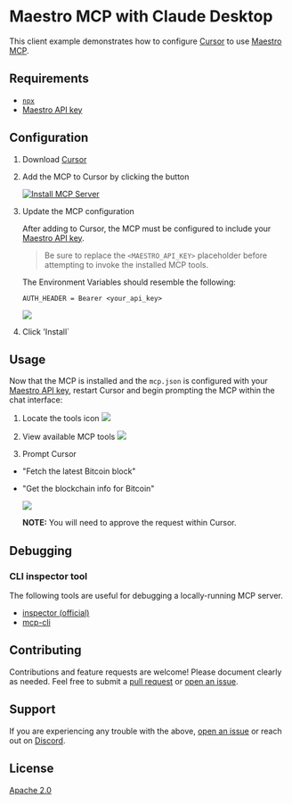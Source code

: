 # Maestro MCP with Claude Desktop

This client example demonstrates how to configure [Cursor](https://cursor.com/) to use [Maestro MCP](https://github.com/maestro-org/maestro-mcp-server).

## Requirements

-   [`npx`](https://docs.npmjs.com/downloading-and-installing-node-js-and-npm)
-   [Maestro API key](https://dashboard.gomaestro.org)

## Configuration

1. Download [Cursor](https://cursor.com/)

2. Add the MCP to Cursor by clicking the button

    [![Install MCP Server](https://cursor.com/deeplink/mcp-install-dark.svg)](https://cursor.com/install-mcp?name=maestro-mcp-server&config=JTdCJTIyY29tbWFuZCUyMiUzQSUyMm5weCUyMC15JTIwbWNwLXJlbW90ZSUyMGh0dHBzJTNBJTJGJTJGeGJ0LW1haW5uZXQuZ29tYWVzdHJvLWFwaS5vcmclMkZ2MCUyRm1jcCUyMC0taGVhZGVyJTIwQXV0aG9yaXphdGlvbiUzQSUyNCU3QkFVVEhfSEVBREVSJTdEJTIwLS10cmFuc3BvcnQlMjBodHRwLW9ubHklMjIlMkMlMjJlbnYlMjIlM0ElN0IlMjJBVVRIX0hFQURFUiUyMiUzQSUyMkJlYXJlciUyMCUzQ01BRVNUUk9fQVBJX0tFWSUzRSUyMiU3RCU3RA%3D%3D)

3. Update the MCP configuration

    After adding to Cursor, the MCP must be configured to include your [Maestro API key](https://dashboard.gomaestro.org).

    > Be sure to replace the `<MAESTRO_API_KEY>` placeholder before attempting to invoke the installed MCP tools.

    The Environment Variables should resemble the following:

    ```
    AUTH_HEADER = Bearer <your_api_key>
    ```

    ![](https://github.com/user-attachments/assets/f187a235-8af5-4367-996a-2e0a54a06c9d)

4. Click 'Install`

## Usage

Now that the MCP is installed and the `mcp.json` is configured with your [Maestro API key](https://dashboard.gomaestro.org), restart Cursor and begin prompting the MCP within the chat interface:

1. Locate the tools icon
   ![](https://github.com/user-attachments/assets/4744b56f-479f-4ee1-a05e-2887a6bce64e)

2. View available MCP tools
   ![](https://github.com/user-attachments/assets/ba577607-1df3-40eb-99e2-c542730da607)

3. Prompt Cursor

-   "Fetch the latest Bitcoin block"
-   "Get the blockchain info for Bitcoin"

    ![](https://github.com/user-attachments/assets/655f19f5-5bc3-4440-90bb-89d4f5539401)

    **NOTE:** You will need to approve the request within Cursor.

## Debugging

### CLI inspector tool

The following tools are useful for debugging a locally-running MCP server.

-   [inspector (official)](https://github.com/modelcontextprotocol/inspector)
-   [mcp-cli](https://github.com/wong2/mcp-cli)

## Contributing

Contributions and feature requests are welcome! Please document clearly as needed. Feel free to submit a [pull request](https://github.com/maestro-org/maestro-mcp-client-examples/compare) or [open an issue](https://github.com/maestro-org/maestro-mcp-client-examples/issues/new).

## Support

If you are experiencing any trouble with the above, [open an issue](https://github.com/maestro-org/maestro-mcp-client-examples/issues/new) or reach out on [Discord](https://discord.gg/ES2rDhBJt3).

## License

[Apache 2.0](../../LICENSE)
